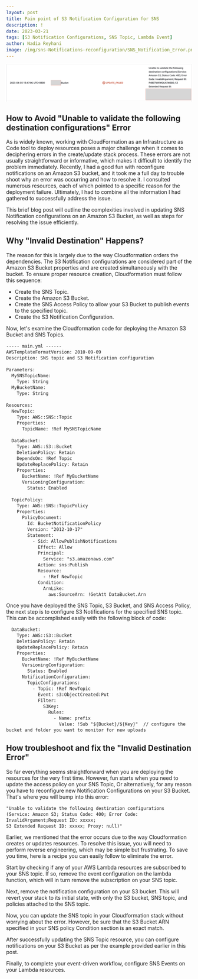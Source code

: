 ```yaml
---
layout: post
title: Pain point of S3 Notification Configuration for SNS
description: !
date: 2023-03-21
tags: [S3 Notification Configurations, SNS Topic, Lambda Event]
author: Nadia Reyhani
image: /img/sns-Notifications-reconfiguration/SNS_Notification_Error.png
---
```


![Avoid "Unable to validate the following destination configurations" Error](/img/sns-Notifications-reconfiguration/SNS_Notification_Error.png)

## How to Avoid "Unable to validate the following destination configurations" Error

As is widely known, working with CloudFormation as an Infrastructure as Code tool to deploy resources poses a major challenge when it comes to deciphering errors in the create/update stack process. These errors are not usually straightforward or informative, which makes it difficult to identify the problem immediately. Recently, I had a good fun with reconfigure notifications on an Amazon S3 bucket, and it took me a full day to trouble shoot why an error was occurring and how to resolve it. I consulted numerous resources, each of which pointed to a specific reason for the deployment failure. Ultimately, I had to combine all the information I had gathered to successfully address the issue.

This brief blog post will outline the complexities involved in updating SNS Notification configurations on an Amazon S3 Bucket, as well as steps for resolving the issue efficiently.

## Why "Invalid Destination" Happens?

The reason for this is largely due to the way Cloudformation orders the dependencies. The S3 Notification configurations are considered part of the Amazon S3 Bucket properties and are created simultaneously with the bucket. To ensure proper resource creation, Cloudformation must follow this sequence:

- Create the SNS Topic.
- Create the Amazon S3 Bucket.
- Create the SNS Access Policy to allow your S3 Bucket to publish events to the specified topic.
- Create the S3 Notification Configuration.

Now, let's examine the Cloudformation code for deploying the Amazon S3 Bucket and SNS Topics.

```
----- main.yml ------
AWSTemplateFormatVersion: 2010-09-09
Description: SNS topic and S3 Notification configuration

Parameters:
  MySNSTopicName:
    Type: String
  MyBucketName:
    Type: String

Resources:
  NewTopic:
    Type: AWS::SNS::Topic
    Properties:
      TopicName: !Ref MySNSTopicName

  DataBucket:
    Type: AWS::S3::Bucket
    DeletionPolicy: Retain
    DependsOn: !Ref Topic
    UpdateReplacePolicy: Retain
    Properties:
      BucketName: !Ref MyBucketName
      VersioningConfiguration:
        Status: Enabled

  TopicPolicy:
    Type: AWS::SNS::TopicPolicy
    Properties:
      PolicyDocument:
        Id: BucketNotificationPolicy
        Version: "2012-10-17"
        Statement:
          - Sid: AllowPublishNotifications
            Effect: Allow
            Principal:
              Service: "s3.amazonaws.com"
            Action: sns:Publish
            Resource:
              - !Ref NewTopic
            Condition:
              ArnLike:
                aws:SourceArn: !GetAtt DataBucket.Arn
```

Once you have deployed the SNS Topic, S3 Bucket, and SNS Access Policy, the next step is to configure S3 Notifications for the specified SNS topic. This can be accomplished easily with the following block of code:

```
  DataBucket:
    Type: AWS::S3::Bucket
    DeletionPolicy: Retain
    UpdateReplacePolicy: Retain
    Properties:
      BucketName: !Ref MyBucketName
      VersioningConfiguration:
        Status: Enabled
      NotificationConfiguration:
        TopicConfigurations:
          - Topic: !Ref NewTopic 
            Event: s3:ObjectCreated:Put
            Filter:
              S3Key:
                Rules:
                  - Name: prefix
                    Value: !Sub "${Bucket}/${Key}"  // configure the bucket and folder you want to monitor for new uploads
```



## How troubleshoot and fix the "Invalid Destination Error"

So far everything seems straightforward when you are deploying the resources for the very first time. However, fun starts when you need to update the access policy on your SNS Topic, Or alternatively, for any reason you have to reconfigure new Notification Configurations on your S3 Bucket. That's where you will bump into this error:

```
"Unable to validate the following destination configurations
(Service: Amazon S3; Status Code: 400; Error Code: InvalidArgument;Request ID: xxxxx; 
S3 Extended Request ID: xxxxx; Proxy: null)"
```

Earlier, we mentioned that the error occurs due to the way Cloudformation creates or updates resources. To resolve this issue, you will need to perform reverse engineering, which may be simple but frustrating. To save you time, here is a recipe you can easily follow to eliminate the error.

Start by checking if any of your AWS Lambda resources are subscribed to your SNS topic. If so, remove the event configuration on the lambda function, which will in turn remove the subscription on your SNS topic.

Next, remove the notification configuration on your S3 bucket. This will revert your stack to its initial state, with only the S3 bucket, SNS topic, and policies attached to the SNS topic.

Now, you can update the SNS topic in your Cloudformation stack without worrying about the error. However, be sure that the S3 Bucket ARN specified in your SNS policy Condition section is an exact match.

After successfully updating the SNS Topic resource, you can configure notifications on your S3 Bucket as per the example provided earlier in this post.

Finally, to complete your event-driven workflow, configure SNS Events on your Lambda resources.






